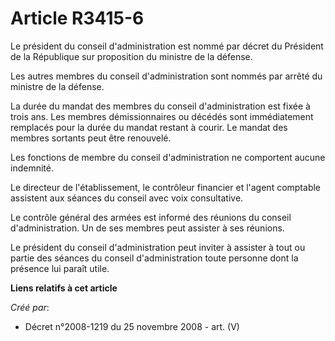 # Article R3415-6

Le président du conseil d'administration est nommé par décret du Président de la République sur proposition du ministre de la
défense.

Les autres membres du conseil d'administration sont nommés par arrêté du ministre de la défense.

La durée du mandat des membres du conseil d'administration est fixée à trois ans. Les membres démissionnaires ou décédés sont
immédiatement remplacés pour la durée du mandat restant à courir. Le mandat des membres sortants peut être renouvelé.

Les fonctions de membre du conseil d'administration ne comportent aucune indemnité.

Le directeur de l'établissement, le contrôleur financier et l'agent comptable assistent aux séances du conseil avec voix
consultative.

Le contrôle général des armées est informé des réunions du conseil d'administration. Un de ses membres peut assister à ses
réunions.

Le président du conseil d'administration peut inviter à assister à tout ou partie des séances du conseil d'administration
toute personne dont la présence lui paraît utile.

**Liens relatifs à cet article**

_Créé par_:

  - Décret n°2008-1219 du 25 novembre 2008 - art. (V)
